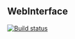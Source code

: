 ## WebInterface
[![Build status](https://ci.appveyor.com/api/projects/status/plwf5a9ugcj2y35g?svg=true)](https://ci.appveyor.com/project/Zumaletto/hw2-1-1card)